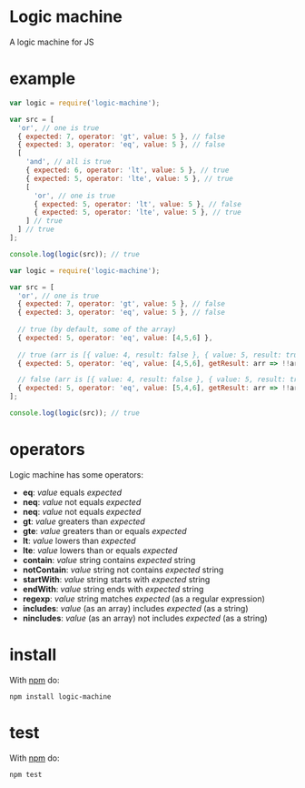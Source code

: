 Logic machine
=============

A logic machine for JS

example
=======

```js
var logic = require('logic-machine');

var src = [
  'or', // one is true
  { expected: 7, operator: 'gt', value: 5 }, // false
  { expected: 3, operator: 'eq', value: 5 }, // false
  [
    'and', // all is true
    { expected: 6, operator: 'lt', value: 5 }, // true
    { expected: 5, operator: 'lte', value: 5 }, // true
    [
      'or', // one is true
      { expected: 5, operator: 'lt', value: 5 }, // false
      { expected: 5, operator: 'lte', value: 5 }, // true
    ] // true
  ] // true
];

console.log(logic(src)); // true
```

```js
var logic = require('logic-machine');

var src = [
  'or', // one is true
  { expected: 7, operator: 'gt', value: 5 }, // false
  { expected: 3, operator: 'eq', value: 5 }, // false
  
  // true (by default, some of the array)
  { expected: 5, operator: 'eq', value: [4,5,6] },
  
  // true (arr is [{ value: 4, result: false }, { value: 5, result: true }, { value: 6, result: false }])
  { expected: 5, operator: 'eq', value: [4,5,6], getResult: arr => !!arr[1].result },

  // false (arr is [{ value: 4, result: false }, { value: 5, result: true }, { value: 6, result: false }])
  { expected: 5, operator: 'eq', value: [5,4,6], getResult: arr => !!arr[1].result },
];

console.log(logic(src)); // true
```

operators
=========

Logic machine has some operators:

* **eq**: *value* equals *expected*
* **neq**: *value* not equals *expected*
* **neq**: *value* not equals *expected*
* **gt**: *value* greaters than *expected*
* **gte**: *value* greaters than or equals *expected*
* **lt**: *value* lowers than *expected*
* **lte**: *value* lowers than or equals *expected*
* **contain**: *value* string contains *expected* string
* **notContain**: *value* string not contains *expected* string
* **startWith**: *value* string starts with *expected* string
* **endWith**: *value* string ends with *expected* string
* **regexp**: *value* string matches *expected* (as a regular expression)
* **includes**: *value* (as an array) includes *expected* (as a string)
* **nincludes**: *value* (as an array) not includes *expected* (as a string)

install
=======

With [npm](https://www.npmjs.com/package/logic-machine) do:

```
npm install logic-machine
```

test
====

With [npm](https://www.npmjs.com/package/logic-machine) do:

```
npm test
```
